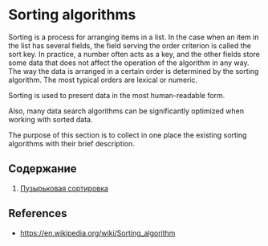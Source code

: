 # Sorting algorithms

Sorting is a process for arranging items in a list.
In the case when an item in the list has several fields, the field serving
the order criterion is called the sort key.
In practice, a number often acts as a key, and the other fields store some
data that does not affect the operation of the algorithm in any way.
The way the data is arranged in a certain order is determined
by the sorting algorithm.
The most typical orders are lexical or numeric.

Sorting is used to present data in the most
human-readable form.

Also, many data search algorithms can be significantly optimized when
working with sorted data.

The purpose of this section is to collect in one place the existing sorting
algorithms with their brief description.


## Содержание

1. [Пузырьковая сортировка](bubble_sort.py)


## References
* <https://en.wikipedia.org/wiki/Sorting_algorithm>
